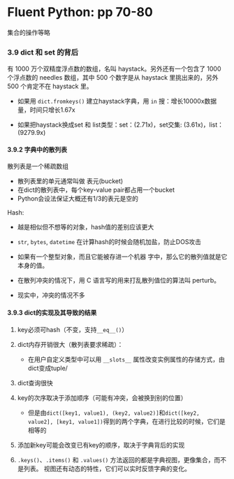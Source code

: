 # Fluent Python: pp 70-80

集合的操作等略

### 3.9 dict 和 set 的背后

有 1000 万个双精度浮点数的数组，名叫 haystack。另外还有一个包含了 1000 个浮点数的 needles 数组，其中 500 个数字是从 haystack 里挑出来的，另外 500 个肯定不在 haystack 里。

- 如果用 `dict.fromkeys()` 建立haystack字典，用 `in` 搜：增长10000x数据量，时间只增长1.67x

- 如果把haystack换成set 和 list类型：set：(2.71x)，set交集: (3.61x)，list：(9279.9x)

#### 3.9.2 字典中的散列表

散列表是一个稀疏数组

- 散列表里的单元通常叫做 表元(bucket)
- 在dict的散列表中，每个key-value pair都占用一个bucket
- Python会设法保证大概还有1/3的表元是空的

Hash:

- 越是相似但不想等的对象，hash值的差别应该更大
- `str`, `bytes`, `datetime` 在计算hash的时候会随机加盐，防止DOS攻击
- 如果有一个整型对象，而且它能被存进一个机器 字中，那么它的散列值就是它本身的值。

- 在散列冲突的情况下，用 C 语言写的用来打乱散列值位的算法叫 perturb。
- 现实中，冲突的情况不多

#### 3.9.3 dict的实现及其导致的结果

1. key必须可hash（不变，支持`__eq__()`）
2. dict内存开销很大（散列表要求稀疏）：
   - 在用户自定义类型中可以用 `__slots__` 属性改变实例属性的存储方式，由dict变成tuple/
3. dict查询很快
4. key的次序取决于添加顺序（可能有冲突，会被换到别的位置）
   - 但是由`dict([key1, value1), (key2, value2)]`和`dict([key2, value2], [key1, value1])`得到的两个字典，在进行比较的时候，它们是相等的

5. 添加新key可能会改变已有key的顺序，取决于字典背后的实现
6. `.keys()`、`.items()` 和 `.values()` 方法返回的都是字典视图，更像集合，而不是列表。 视图还有动态的特性，它们可以实时反馈字典的变化。



